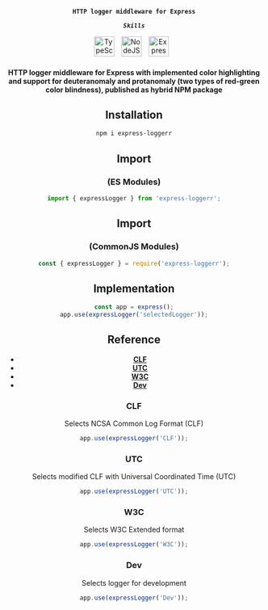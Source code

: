<div align="center">

**`HTTP logger middleware for Express`**

***`Skills`***
<div align="center">
<img alt="TypeScript" width="40px" style="padding-right:10px;" src="https://cdn.jsdelivr.net/gh/devicons/devicon/icons/typescript/typescript-original.svg" />
<img alt="NodeJS" width="40px" style="padding-right:10px;" src="https://cdn.jsdelivr.net/gh/devicons/devicon/icons/nodejs/nodejs-original.svg" />
<img alt="Express" width="40px" style="padding-right:10px;" src="https://cdn.jsdelivr.net/gh/devicons/devicon/icons/express/express-original-wordmark.svg"/>
<br/>

#### HTTP logger middleware for Express with implemented color highlighting and support for deuteranomaly and protanomaly (two types of red-green color blindness), published as hybrid NPM package


## Installation
```sh
npm i express-loggerr
```

## Import 
### (ES Modules)
```js
import { expressLogger } from 'express-loggerr';
```

## Import 
### (CommonJS Modules)
```js
const { expressLogger } = require('express-loggerr');
```

## Implementation
```js
const app = express();
app.use(expressLogger('selectedLogger'));
```

## Reference
- [**CLF**](#CLF)
- [**UTC**](#UTC)
- [**W3C**](#W3C)
- [**Dev**](#Dev)

### **CLF**

Selects NCSA Common Log Format (CLF)

```js
app.use(expressLogger('CLF'));
```

### **UTC**

Selects modified CLF with Universal Coordinated Time (UTC)

```js
app.use(expressLogger('UTC'));
```

### **W3C**

Selects W3C Extended format

```js
app.use(expressLogger('W3C'));
```

### **Dev**

Selects logger for development

```js
app.use(expressLogger('Dev'));
```